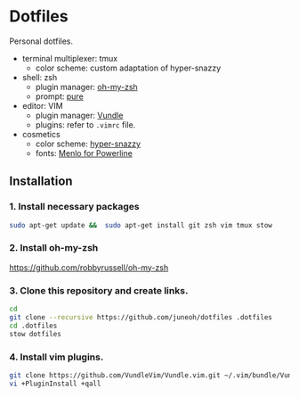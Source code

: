 # Dotfiles

Personal dotfiles.

- terminal multiplexer: tmux
  - color scheme: custom adaptation of hyper-snazzy
- shell: zsh
  - plugin manager: [oh-my-zsh](http://ohmyz.sh/)
  - prompt: [pure](https://github.com/sindresorhus/pure)
- editor: VIM
  - plugin manager: [Vundle](https://github.com/VundleVim/Vundle.vim)
  - plugins: refer to `.vimrc` file.
- cosmetics
  - color scheme: [hyper-snazzy](https://github.com/sindresorhus/hyper-snazzy)
  - fonts: [Menlo for Powerline](https://github.com/abertsch/Menlo-for-Powerline)

## Installation

### 1. Install necessary packages

```bash
sudo apt-get update &&  sudo apt-get install git zsh vim tmux stow
```

### 2. Install oh-my-zsh

https://github.com/robbyrussell/oh-my-zsh

### 3. Clone this repository and create links.

```bash
cd
git clone --recursive https://github.com/juneoh/dotfiles .dotfiles
cd .dotfiles
stow dotfiles
```

### 4. Install vim plugins.

```bash
git clone https://github.com/VundleVim/Vundle.vim.git ~/.vim/bundle/Vundle.vim
vi +PluginInstall +qall
```
